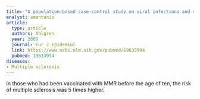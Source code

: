 ```yaml
---
title: "A population-based case-control study on viral infections and vaccinations and subsequent multiple sclerosis risk"
analyst: amantonio
article:
  type: article
  authors: Ahlgren
  year: 2009
  journal: Eur J Epidemiol
  link: https://www.ncbi.nlm.nih.gov/pubmed/19633994
  pubmed: 19633994
diseases:
- Multiple sclerosis
---
```


In those who had been vaccinated with MMR before the age of ten, the risk of multiple sclerosis was 5 times higher.
